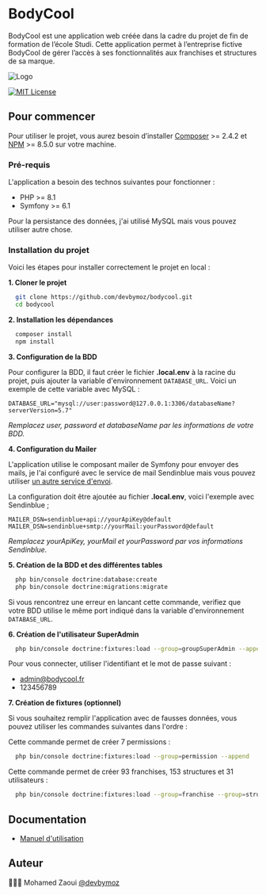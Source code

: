 # BodyCool
BodyCool est une application web créée dans la cadre du projet de fin de formation de l’école Studi. 
Cette application permet à l’entreprise fictive BodyCool de gérer l’accès à ses fonctionnalités aux franchises et structures de sa marque.

![Logo](https://bodycool.devbymoz.com/images/others/logo-bodycool.svg)

[![MIT License](https://img.shields.io/badge/License-MIT-green.svg)](https://choosealicense.com/licenses/mit/)

## Pour commencer
Pour utiliser le projet, vous aurez besoin d’installer [Composer](https://getcomposer.org/download/) >= 2.4.2 et [NPM](https://nodejs.org/en/download/) >= 8.5.0 sur votre machine.

### Pré-requis
L'application a besoin des technos suivantes pour fonctionner :
- PHP >= 8.1
- Symfony >= 6.1

Pour la persistance des données, j'ai utilisé MySQL mais vous pouvez utiliser autre chose.

### Installation du projet
Voici les étapes pour installer correctement le projet en local :

**1. Cloner le projet**
```bash
  git clone https://github.com/devbymoz/bodycool.git
  cd bodycool
```

**2. Installation les dépendances**
```bash
  composer install
  npm install
```

**3. Configuration de la BDD**

Pour configurer la BDD, il faut créer le fichier **.local.env** à la racine du projet, puis ajouter la variable d'environnement `DATABASE_URL`.
Voici un exemple de cette variable avec MySQL :

`DATABASE_URL="mysql://user:password@127.0.0.1:3306/databaseName?serverVersion=5.7"`

*Remplacez user, password et databaseName par les informations de votre BDD.*

**4. Configuration du Mailer**

L'application utilise le composant mailer de Symfony pour envoyer des mails, je l'ai configuré avec le service de mail Sendinblue mais vous pouvez utiliser [un autre service d'envoi](https://symfony.com/doc/current/mailer.html#transport-setup).

La configuration doit être ajoutée au fichier **.local.env**, voici l'exemple avec Sendinblue ;

`MAILER_DSN=sendinblue+api://yourApiKey@default`
`MAILER_DSN=sendinblue+smtp://yourMail:yourPassword@default`

*Remplacez yourApiKey, yourMail et yourPassword par vos informations Sendinblue.*

**5. Création de la BDD et des différentes tables**

```bash
  php bin/console doctrine:database:create
  php bin/console doctrine:migrations:migrate
```

Si vous rencontrez une erreur en lancant cette commande, verifiez que votre BDD utilise le même port indiqué dans la variable d'environnement `DATABASE_URL`.

**6. Création de l'utilisateur SuperAdmin**

```bash
  php bin/console doctrine:fixtures:load --group=groupSuperAdmin --append
```

Pour vous connecter, utiliser l'identifiant et le mot de passe suivant :
- admin@bodycool.fr
- 123456789


**7. Création de fixtures (optionnel)**

Si vous souhaitez remplir l'application avec de fausses données, vous pouvez utiliser les commandes suivantes dans l'ordre :

Cette commande permet de créer 7 permissions :
```bash
  php bin/console doctrine:fixtures:load --group=permission --append
```

Cette commande permet de créer 93 franchises, 153 structures et 31 utilisateurs :

```bash
  php bin/console doctrine:fixtures:load --group=franchise --group=structure --group=user --append
```
## Documentation

- [Manuel d'utilisation ](https://github.com/devbymoz/bodycool/tree/main/assets/pdf/documentation-bodycool.pdf)

## Auteur

👨🏻‍💻 Mohamed Zaoui [@devbymoz](https://github.com/devbymoz)